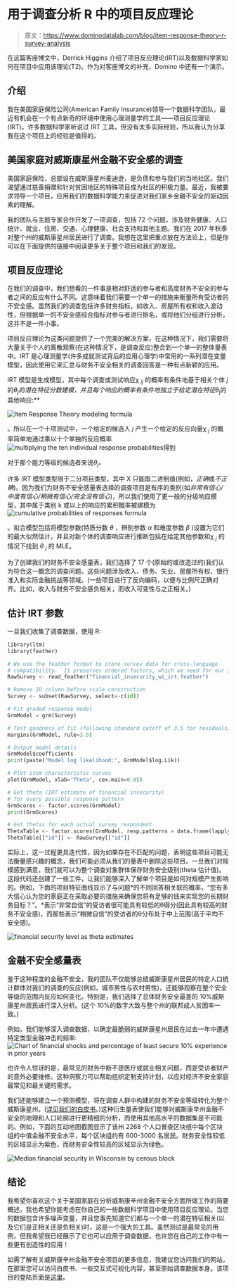 # 用于调查分析 R 中的项目反应理论

> 原文：<https://www.dominodatalab.com/blog/item-response-theory-r-survey-analysis>

在这篇客座博文中，Derrick Higgins 介绍了项目反应理论(IRT)以及数据科学家如何在项目中应用该理论(T2)。作为对客座博文的补充，Domino 中还有一个演示。

## 介绍

我在美国家庭保险公司(American Family Insurance)领导一个数据科学团队，最近有机会在一个有点新奇的环境中使用心理测量学的工具——项目反应理论(IRT)。许多数据科学家听说过 IRT 工具，但没有太多实际经验，所以我认为分享我在这个项目上的经验是值得的。

## 美国家庭对威斯康星州金融不安全感的调查

美国家庭保险，总部设在威斯康星州麦迪逊，是负债和参与我们的当地社区。我们渴望通过慈善捐赠和针对贫困地区的特殊项目成为社区的积极力量。最近，我被要求领导一个项目，应用我们的数据科学能力来促进对我们家乡金融不安全的驱动因素的理解。

我的团队与主题专家合作开发了一项调查，包括 72 个问题，涉及财务健康、人口统计、就业、住房、交通、心理健康、社会支持和其他主题。我们在 2017 年秋季对整个州的威斯康星州居民进行了调查。我想在这里把重点放在方法论上，但是你可以在下面提供的链接中阅读更多关于整个项目和我们的发现。

## 项目反应理论

在我们的调查中，我们想看的一件事是相对舒适的参与者和高度财务不安全的参与者之间的反应有什么不同。这意味着我们需要一个单一的措施来衡量所有受访者的不安全感。虽然我们的调查包括许多财务指标，如收入、房屋所有权和收入波动性，但根据单一的不安全感综合指标对参与者进行排名，或将他们分组进行分析，这并不是一件小事。

项目反应理论为这类问题提供了一个完美的解决方案，在这种情况下，我们需要将大量关于个人的离散观察(在这种情况下，是调查反应)整合到一个单一的整体量表中。IRT 是心理测量学(许多成就测试背后的应用心理学)中常用的一系列潜在变量模型，因此使用它来汇总与财务不安全相关的调查回答是一种有点新颖的应用。

IRT 模型是生成模型，其中每个调查或测试响应χ *<sub>ij</sub>* 的概率有条件地基于相关个体 *j* 的*θ<sub>j</sub>的潜在特征分数建模，并且每个响应的概率有条件地独立于给定潜在特征*θ<sub>j</sub>的其他响应:**

![Item Response Theory modeling formula](img/af246b51bdc622c35ab8800c33d78421.png)

。所以在一个十项测试中，一个给定的候选人 *j* 产生一个给定的反应向量χ *<sub>j</sub>* 的概率简单地通过乘以十个单独的反应概率![multiplying the ten individual response probabilities](img/ae5b67b0bb347708eded765c3d076f42.png)得到

对于那个能力等级的候选者来说*θ<sub>j</sub>。*

许多 IRT 模型类型限于二分项目类型，其中 X 只能取二进制值(例如，*正确*或*不正确*)。因为我们为财务不安全感量表选择的调查项目是有序的类别(如*非常有信心/中度有信心/稍微有信心/完全没有信心*)，所以我们使用了更一般的分级响应模型，其中属于类别 k 或以上的响应的累积概率被建模为![cumulative probabilities of responses formula](img/f25fe00bc5cfcfe3805b764c3deffd30.png)

。拟合模型包括将模型参数(特质分数 *θ* ，辨别参数 *α* 和难度参数 *β* )设置为它们的最大似然估计，并且对新个体的调查响应进行推断包括在给定其他参数和χ *<sub>j</sub>* 的情况下找到 *θ <sub>j</sub>* 的 MLE。

为了创建我们的财务不安全感量表，我们选择了 17 个(原始的或改造过的)我们认为符合这一概念的调查问题。这些问题涉及收入、债务、失业、房屋所有权、银行准入和实际金融挑战等领域。(一些项目进行了反向编码，以便与比例尺正确对齐。比如，收入与财务不安全感负相关，而收入可变性与之正相关。)

## 估计 IRT 参数

一旦我们收集了调查数据，使用 R:

```py
library(ltm)
library(feather)

# We use the feather format to store survey data for cross-language
# compatibility.  It preserves ordered factors, which we need for our IRT model.
RawSurvey <- read_feather("financial_insecurity_wi_irt.feather")

# Remove ID column before scale construction
Survey <- subset(RawSurvey, select=-c(id))

# Fit graded response model
GrmModel = grm(Survey)

# Test goodness of fit (following standard cutoff of 3.5 for residuals)
margins(GrmModel, rule=3.5)

# Output model details
GrmModel$coefficients
print(paste("Model log likelihood:", GrmModel$log.Lik))

# Plot item characteristic curves
plot(GrmModel, xlab="Theta", cex.main=0.85)

# Get theta (IRT estimate of financial insecurity)
# for every possible response pattern
GrmScores <- factor.scores(GrmModel)
print(GrmScores)

# Get thetas for each actual survey respondent
ThetaTable <- factor.scores(GrmModel, resp.patterns = data.frame(lapply(Survey, as.numeric)))[["score.dat"]]
ThetaTable[["id"]] <- RawSurvey[["id"]]
```

实际上，这一过程更具迭代性，因为如果存在不匹配的问题，表明这些项目可能无法衡量感兴趣的概念，我们可能必须从我们的量表中删除这些项目。一旦我们对规模感到满意，我们就可以为整个调查对象群体保存财务安全级别(theta 估计值)。这段代码还创建了一些工件，让我们能够深入了解单个项目是如何对规模产生影响的。例如，下面的项目特征曲线显示了与问题*的不同回答相关联的概率，“您有多大信心认为您的家庭正在采取必要的措施来确保您将有足够的钱来实现您的长期财务目标？”。*表示“非常自信”的受访者很可能具有较低的θ得分(因此具有较高的财务不安全感)，而那些表示“稍微自信”的受访者的θ分布处于中上范围(高于平均不安全感)。

![financial security level as theta estimates](img/adfb15b767a4c56ec949e726fa24263e.png)

## 金融不安全感量表

鉴于这种程度的金融不安全，我的团队不仅能够总结威斯康星州居民的特定人口统计群体对我们的调查的反应(例如，城市男性与农村男性)，还能够观察在整个安全等级的范围内反应如何变化。特别是，我们选择了总体财务安全最差的 10%威斯康星州居民进行深入分析。(这个 10%的数字大致与整个州的联邦成人贫困率一致。)

例如，我们能够深入调查数据，以确定最脆弱的威斯康星州居民在过去一年中遭遇特定类型金融冲击的频率:![Chart of financial shocks and percentage of least secure 10% experience in prior years](img/69cd473b0f868ecbb4345ca6b6249c24.png)

也许令人惊讶的是，最常见的财务中断不是医疗或就业相关问题，而是受访者财产的意外必要维修。这种洞察力可以帮助组织定制支持计划，以应对经济不安全家庭最常见和最关键的需求。

我们还能够建立一个预测模型，将在调查人群中构建的财务不安全等级转化为整个威斯康星州。([详见我们的白皮书](http://insecurity-survey-wi.amfamlabs.com/Financial_Insecurity_WI.pdf)。)这种衍生量表使我们能够对威斯康辛州金融不安全的地理和人口轮廓进行更精细的分析，而使用其他高水平的数据集是不可能的。例如，下面的互动地图截图显示了该州 2268 个人口普查区块组中每个区块组的中值金融不安全水平，每个区块组约有 600-3000 名居民。财务安全性较低的区域显示为紫色，而财务安全性较高的区域显示为绿色。

![Median financial security in Wisconsin by census block](img/b7eaaab21c22c4279355d36f540a5369.png)

## 结论

我希望你喜欢这个关于美国家庭在分析威斯康辛州金融不安全方面所做工作的简要概述，我也希望你能考虑在你自己的一些数据科学项目中使用项目反应理论。当您的数据包含许多噪声变量，并且您事先知道它们都与一个单一的潜在特征相关(以及它们是正相关还是负相关)时，这是一个强大的工具。虽然测试是最常见的用例，但我希望我已经展示了它也可以应用于调查数据，也许您在自己的工作中有一些更有创造性的应用！

如需了解有关威斯康辛州金融不安全项目的更多信息，我建议您访问我们的网站，在那里您可以访问白皮书、一些交互式可视化内容，甚至原始调查数据本身。该项目的登陆页面是[这里](http://insecurity-survey-wi.amfamlabs.com/)。